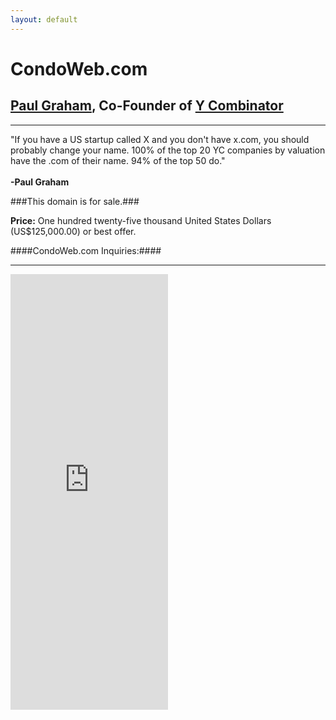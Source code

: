 ```yaml
---
layout: default
---
```

CondoWeb.com
===
[Paul Graham](http://paulgraham.com/name.html), Co-Founder of [Y Combinator](http://ycombinator.com)
--

<hr>

"If you have a US startup called X and you don't have x.com, you should probably change your name. 100% of the top 20 YC companies by valuation have the .com of their name. 94% of the top 50 do."<br/>&nbsp;<br/>
<strong>-Paul Graham</strong>

###This domain is for sale.###

<strong>Price:</strong> One hundred twenty-five thousand United States Dollars (US$125,000.00) or best offer.

####CondoWeb.com Inquiries:####

<hr>

<iframe height="697" allowTransparency="true" frameborder="0" scrolling="no" style="width:50%;border:none"  src="https://wisdomgroup.wufoo.com/embed/s1kxy5mk1q4e7g8/"><a href="https://wisdomgroup.wufoo.com/forms/s1kxy5mk1q4e7g8/">Fill out my Wufoo form!</a></iframe>
